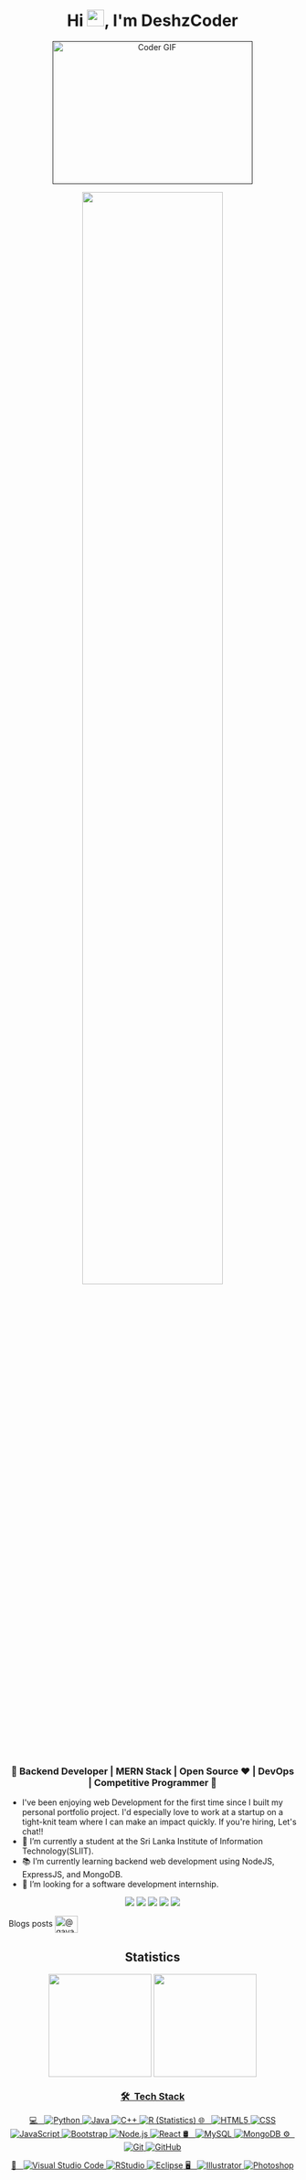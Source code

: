 <h1 align="center">Hi <img src="https://raw.githubusercontent.com/MartinHeinz/MartinHeinz/master/wave.gif" height="29.14px" width="30px">, I'm DeshzCoder</h1>
<p align="center">
 <a href="">
   <img alt="Coder GIF" height="250" width="350" src="https://thumbs.gfycat.com/EvilNextDevilfish-small.gif" autoplay>
 </a>
</p>
<p align="center" width="70%">
  <a href="https://github.com/DenverCoder1/readme-typing-svg" width="100%"><img src="https://readme-typing-svg.herokuapp.com/?lines=Hello%20There!;I'm%20Gayashan%20Deshapriya;Full%20Stack%20Developer;Open-Source%20Enthusiast;SLIIT%20Undergraduate%20👨‍🎓;Looking%20an%20Internship&font=Fira%20Code&center=true&width=440&height=45&color=#a930ff&vCenter=true&size=28" width="70%"></a>
</p>
<h3 align="center">🚀 Backend Developer | MERN Stack | Open Source ♥ | DevOps | Competitive Programmer  🚀</h3>

-  I've been enjoying web Development for the first time since I built my personal portfolio project. I'd especially love to work at a startup on a tight-knit team where I can make an impact quickly. If you're hiring, Let's chat!!
-  🔭 I’m currently a student at the Sri Lanka Institute of Information Technology(SLIIT).
-  📚 I’m currently learning  backend web development using NodeJS, ExpressJS, and MongoDB.
-  👯 I’m looking for a software development internship. 
<p align="center">
    <a href="https://twitter.com/mr_deshz19"><img src="https://img.shields.io/badge/twitter-%231FA1F1?style=flat&logo=twitter&logoColor=white"/></a>
    <a href="https://www.linkedin.com/in/gayashan-deshapriya/"><img src="https://img.shields.io/badge/linkedin-%230177B5?style=flat&logo=linkedin&logoColor=white"/></a>
    <a href="https://www.youtube.com/channel/UC-u8G8PTDi98MmYKdTnivSQ"><img src="https://img.shields.io/badge/youtube-%23FF0000?style=flat&logo=youtube&logoColor=white"/></a>
    <a href=""><img src="https://img.shields.io/badge/instagram-%23E4415F?style=flat&logo=instagram&logoColor=white"/></a>
    <a href="mailto:gayashandeshapriya1922@gmail.com"><img src="https://img.shields.io/badge/gmail-%23E4415F?style=flat&logo=gmail&logoColor=white"/></a>
  </p>
Blogs posts
<!-- BLOG-POST-LIST:START -->
<a href="https://medium.com/@gayashandeshapriya1922" target="blank"><img align="center" src="https://raw.githubusercontent.com/rahuldkjain/github-profile-readme-generator/master/src/images/icons/Social/medium.svg" alt="@gayashan" height="30" width="40" /></a>


<h2 align="center" >Statistics</h2>
<div align="center">
<img align="center" src="http://github-profile-summary-cards.vercel.app/api/cards/repos-per-language?username=GayashanDeshapriya&theme=transparent" height="180em" />
<a href="https://github.com/Ashen-sam">
<img align="center" src="http://github-profile-summary-cards.vercel.app/api/cards/stats?username=GayashanDeshapriya&theme=transparent" height="180em" />


<!-- BLOG-POST-LIST:END -->

<h3> 🛠 &nbsp;Tech Stack</h3>

💻 &nbsp;
  ![Python](https://img.shields.io/badge/-Python-333333?style=flat&logo=python)
  ![Java](https://img.shields.io/badge/-Java-333333?style=flat&logo=Java&logoColor=007396)
  ![C++](https://img.shields.io/badge/-C++-333333?style=flat&logo=C%2B%2B&logoColor=00599C)
  ![R (Statistics)](https://img.shields.io/badge/-R-333333?style=flat&logo=R&logoColor=276DC3)
 🌐 &nbsp;
  ![HTML5](https://img.shields.io/badge/-HTML5-333333?style=flat&logo=HTML5)
  ![CSS](https://img.shields.io/badge/-CSS-333333?style=flat&logo=CSS3&logoColor=1572B6)
  ![JavaScript](https://img.shields.io/badge/-JavaScript-333333?style=flat&logo=javascript)
  ![Bootstrap](https://img.shields.io/badge/-Bootstrap-333333?style=flat&logo=bootstrap&logoColor=563D7C)
  ![Node.js](https://img.shields.io/badge/-Node.js-333333?style=flat&logo=node.js)
  ![React](https://img.shields.io/badge/-React-333333?style=flat&logo=react)
 🛢 &nbsp;
  ![MySQL](https://img.shields.io/badge/-MySQL-333333?style=flat&logo=mysql)
  ![MongoDB](https://img.shields.io/badge/-MongoDB-333333?style=flat&logo=mongodb)
⚙️ &nbsp;
  ![Git](https://img.shields.io/badge/-Git-333333?style=flat&logo=git)
  ![GitHub](https://img.shields.io/badge/-GitHub-333333?style=flat&logo=github)
  
 🔧 &nbsp;
  ![Visual Studio Code](https://img.shields.io/badge/-Visual%20Studio%20Code-333333?style=flat&logo=visual-studio-code&logoColor=007ACC)
  ![RStudio](https://img.shields.io/badge/-RStudio-333333?style=flat&logo=rstudio)
  ![Eclipse](https://img.shields.io/badge/-Eclipse-333333?style=flat&logo=eclipse-ide&logoColor=2C2255)
🖥 &nbsp;
  ![Illustrator](https://img.shields.io/badge/-Illustrator-333333?style=flat&logo=adobe-illustrator)
  ![Photoshop](https://img.shields.io/badge/-Photoshop-333333?style=flat&logo=adobe-photoshop)
  

